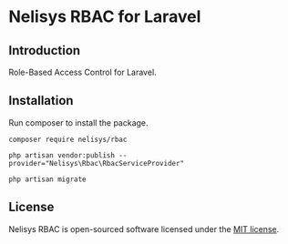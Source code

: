 # Nelisys RBAC for Laravel

## Introduction

Role-Based Access Control for Laravel.

## Installation

Run composer to install the package.

```
composer require nelisys/rbac
```

```
php artisan vendor:publish --provider="Nelisys\Rbac\RbacServiceProvider"
```

```
php artisan migrate
```

## License

Nelisys RBAC is open-sourced software licensed under the [MIT license](LICENSE.md).

